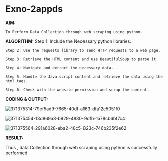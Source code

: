 # Exno-2appds
**AIM:**
    
    To Perform Data Collection through web scraping using python.

**ALGORITHM:**
	Step 1: Include the Necessary python libraries.
 
	Step 2: Use the requests library to send HTTP requests to a web page.
 
	Step 3: Retrieve the HTML content and use BeautifulSoup to parse it.
 
	Step 4: Navigate and extract the necessary data.
 
	Step 5: Handle the Java script content and retrieve the data using the html tags.
 
	Step 6: Check with the website permission and scrap the content.

**CODING & OUTPUT:**

![371375314-79ef5ad9-7665-40df-a163-dfa12e5051f0](https://github.com/user-attachments/assets/a06705d0-fb31-4f89-9423-d0079be63153)

![371375454-13d869a3-b929-4830-9dfb-1a78cb6bf7c4](https://github.com/user-attachments/assets/53c7d19f-5476-4eee-8f9c-0d9d784c26e1)


![371375564-291a6028-eba2-48c5-823c-746b235f2e62](https://github.com/user-attachments/assets/feac3e34-59a8-44e4-9787-a4468dd27730)





**RESULT:**

Thus , data Collection through web scraping using python is successfully performed
 

